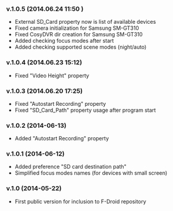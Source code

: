 ### v.1.0.5 (2014.06.24 11:50 )

  * External SD_Card property now is list of available devices
  * Fixed camera initialization for Samsung SM-GT310
  * Fixed CosyDVR dir creation for Samsung SM-GT310
  * Added checking focus modes after start
  * Added checking supported scene modes (night/auto)

### v.1.0.4 (2014.06.23 15:12)

  * Fixed "Video Height" property

### v.1.0.3 (2014.06.20 17:25)

  * Fixed "Autostart Recording" property
  * Fixed "SD_Card_Path" property usage after program start

### v.1.0.2 (2014-06-13)

  * Added "Autostart Recording" property

### v.1.0.1 (2014-06-12)

  * Added preference "SD card destination path"
  * Simplified focus modes names (for devices with small screen)

### v.1.0 (2014-05-22)

  * First public version for inclusion to F-Droid repository
